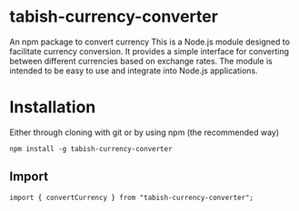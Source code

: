 # tabish-currency-converter
An npm package to convert currency
This is a Node.js module designed to facilitate currency conversion. It provides a simple interface for converting between different currencies based on exchange rates. The module is intended to be easy to use and integrate into Node.js applications.

# Installation

Either through cloning with git or by using npm (the recommended way)

`npm install -g tabish-currency-converter`

## Import
`import { convertCurrency } from "tabish-currency-converter";`


